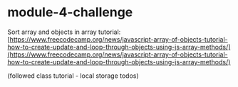 # module-4-challenge

Sort array and objects in array tutorial: [https://www.freecodecamp.org/news/javascript-array-of-objects-tutorial-how-to-create-update-and-loop-through-objects-using-js-array-methods/](https://www.freecodecamp.org/news/javascript-array-of-objects-tutorial-how-to-create-update-and-loop-through-objects-using-js-array-methods/)

(followed class tutorial - local storage todos)